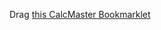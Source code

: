 Drag [this CalcMaster Bookmarklet](http://javascript:void%20function(){(function(){for(var%20e,t=[%22assert%22,%22assert%22,%22cd%22,%22clear%22,%22count%22,%22countReset%22,%22debug%22,%22dir%22,%22dirxml%22,%22dirxml%22,%22dirxml%22,%22error%22,%22error%22,%22exception%22,%22group%22,%22group%22,%22groupCollapsed%22,%22groupCollapsed%22,%22groupEnd%22,%22info%22,%22info%22,%22log%22,%22log%22,%22markTimeline%22,%22profile%22,%22profileEnd%22,%22profileEnd%22,%22select%22,%22table%22,%22table%22,%22time%22,%22time%22,%22timeEnd%22,%22timeEnd%22,%22timeEnd%22,%22timeEnd%22,%22timeEnd%22,%22timeStamp%22,%22timeline%22,%22timelineEnd%22,%22trace%22,%22trace%22,%22trace%22,%22trace%22,%22trace%22,%22warn%22],a=t.length,n=window.console=window.console||{},o=function(){};a--;)e=t[a],n[e]||(n[e]=o)})(),void%200!==typeof%20_spPageContextInfo%26%26alert(%22Run%20the%20CalcMaster%20on%20a%20SharePoint%20page%20editing%20an%20existing%20Calculated%20Column%20Formula%22);var%20e={comma:1033===_spPageContextInfo.currentLanguage%3F%22,%22:%22;%22,layouts:_spPageContextInfo.layoutsUrl,saveID:0,initialize:function(){e.columnList=document.getElementById(%22onetidIOCalcFields1%22),e.textarea=document.getElementById(%22onetidIODefTextValue1%22),e.columnList.style.height=e.textarea.style.height=%22300px%22,e.textarea.style.width=%22500px%22,e.setDOMelement(%22Number%20(outputs%20HTML/JavaScript)%22,0,%22L_onetidTypeNumber1%22,%22lightGreen%22);var%20t=%22%3Cspan%20style='font-size:1.3em;'%3ECalcMaster%3C/span%3E%22;t+=%22powered%20by%20%3Ca%20target=_new%20href=http://365coach.nl%3E365Coach.nl%3C/a%3E%22,t+=%22%3Cbr%3EMIT%20sourcecode%20on%20%3Ca%20target=_new%20href=https://github.com/Danny-Engelman/CalcMaster%3EGitHub%3C/a%3E%22,t+=%22%3Cbr%3E%3Cbr%3ESee%20%3Ca%20href='http://viewmaster365.com/365coach/%23/Calculated_Column_Functions_List'%22,t+=%22target=_new%3ESharePoint%20Calculated%20Column%20Functions%20%26%20Syntax%20List%3C/a%3E%22,t+=%22%3Cbr%3EThe%22,t+=%22%3Ca%20href='http://viewmaster365.com/365coach/%23/Drag_Drop_Columns_in_the_EditView_Page'%3E%22,t+=%22Drag-Drop%20View%20Editor%3C/a%3E%20is%20a%20cool%20bookmarklet%20also%22,t+=%22%3Cdiv%20style='min-height:55px;max-width:500px;'%3E%22,t+=%22%3Cimg%20src='/%22+e.layouts+%22/images/WSC16.GIF'%22,t+=%22title='Wrap%20Javascript%20code%20in%20SharePoint%20Formula%20quoted%20string'%22,t+=%22onclick='VM365_CalcMaster.functionConvertToICC()'%3E%22,t+=%22%3Cdiv%20id='calcmasterSave'%3E%3C/div%3E%3Cdiv%20id='calcmasterHint'%3E%3C/div%3E%22,t+=%22%3C/div%3E%22,e.setDOMelement(t,0,%22onetidIODefText0%22),e.addFunctionlist(),e.setDOMelement(%22Update%20your%20Formula%20and%20I%20will%20check%20if%20the%20Formula%20is%20correct%22,2),e.textarea.onkeyup=function(t){-1===[37,38,39,40].indexOf(t.keyCode)%26%26(clearTimeout(e.saveID),e.saveID=setTimeout(function(){e.updateFormula(t)},300))}},setDOMelement:function(e,t,a,n){var%20o=document.getElementById(a||%22calcmasterSave%22);o.innerHTML=e,o.style.color=[%22black%22,%22red%22,%22green%22,%22darkorange%22][t],n%26%26(o.style.backgroundColor=n)},setFormulaInTextarea:function(t){-1===t.indexOf(%22\n%22)%26%26(t=t.replace(/%26\%22/gi,'\n%20%20%26%22'),t=t.replace(/\%22%26/gi,'%22\n%20%20%26'),t=t.replace(/\%22;/gi,'%22\n;'),t=t.replace(/IF/g,%22\nIF%22)),e.textarea.value=t},sanitizeFormulaBeforeWritingToSP:function(e){return%20e=e.replace(/`/g,%22'%22)},functionConvertToICC:function(t){t=t||e.textarea.value,%22=%22!==t[0]%3F(t.replace(/'/g,%22`%22),-1===t.indexOf(%22onload%22)%26%26-1===t.indexOf(%22onclick%22)%26%26(t='=%22%3Cimg%20src=/_layouts/images/blank.gif%20onload=%22%22{%22%26%22'+t.replace(/\n/g,'%22\n%26%22')+'%22%26%22}%22%22%3E%22'),e.setFormulaInTextarea(t),e.updateFormula()):e.setDOMelement(%22textarea%20does%20not%20contain%20plain%20JavaScript%22,1)},updateFormula:function(t){var%20a=Array.prototype.filter.call(document.getElementsByName(%22ResultType%22),function(e){return%20e.checked%3Fe:void%200}),n=e.textarea.value;e.setFormulaInTextarea(n),e.updateCalculatedColumn({Title:document.getElementById(%22idColName%22).value,Description:document.getElementById(%22idDesc%22).value,Formula:n,type:a[0].value});var%20o=[];n.split('%22').length%252===0%26%26o.push(%22unmatched%20double%20quotes%22),n.split(%22'%22).length%252===0%26%26o.push(%22unmatched%20single%20quotes%22),n.split(%22(%22).length!==n.split(%22)%22).length%26%26o.push(%22unmatched%20()%20brackets%22),e.setDOMelement(o.join(%22%3Cbr%3E%22),3,%22calcmasterHint%22)},updateCalculatedColumn:function(t,a,n,o){e.setDOMelement(%22Updating%20Formula%20%22+t.Title+%22...%20%3Cspan%20style='color:gray'%3E(this%20may%20take%20a%20minute)%3C/span%3E%22,2),t.list=%22Lists(guid'%22+_spPageContextInfo.pageListId.replace(/[{}]/g,%22%22)+%22')%22,t.field=%22Fields/getbytitle('%22+t.Title+%22')%22;var%20i=new%20XMLHttpRequest;i.onreadystatechange=function(){console.info(i.status,i),e.setDOMelement(%22Updating%20all%20List%20Items...%22),i.readyState==XMLHttpRequest.DONE%26%26(500==i.status%3F(console.info(i.status,i.statusText,JSON.parse(i.responseText).error.message.value),e.setDOMelement(JSON.parse(i.responseText).error.message.value,1)):e.setDOMelement(%22Formula%20%22+t.Title+%22%20saved!%22))},console.info(%22saving%22,t.Title,t.Formula),i.open(%22POST%22,_spPageContextInfo.webAbsoluteUrl+%22/_api/Web/%20%22+t.list+%22/%22+t.field,!0),i.setRequestHeader(%22X-HTTP-Method%22,%22MERGE%22),i.setRequestHeader(%22X-RequestDigest%22,document.getElementById(%22__REQUESTDIGEST%22).value),i.setRequestHeader(%22accept%22,%22application/json;odata=verbose%22),i.setRequestHeader(%22content-type%22,%22application/json;odata=verbose%22),i.send(JSON.stringify({Title:t.Title,Formula:e.sanitizeFormulaBeforeWritingToSP(t.Formula),__metadata:{type:%22SP.FieldCalculated%22},Description:t.Description,OutputType:{Text:2,Number:9,Currency:10,DateTime:4,Boolean:8}[t.type]}))},JQ_updateCalculatedColumn:function(t){e.setDOMelement(%22Updating%20Formula%20%22+t.Title+%22...%20%3Cspan%20style='color:gray'%3E(this%20may%20take%20a%20minute)%3C/span%3E%22,2),t.list=%22Lists(guid'%22+_spPageContextInfo.pageListId.replace(/[{}]/g,%22%22)+%22')%22,t.field=%22Fields/getbytitle('%22+t.Title+%22')%22,$.ajax({url:_spPageContextInfo.webAbsoluteUrl+%22/_api/Web/%20%22+t.list+%22/%22+t.field,success:function(a){e.setDOMelement(%22Formula%20%22+t.Title+%22%20saved%20succesfully%22)},error:function(t){e.setDOMelement(t.responseJSON.error.message.value,1)},type:%22POST%22,headers:{%22X-HTTP-Method%22:%22MERGE%22,%22X-RequestDigest%22:document.getElementById(%22__REQUESTDIGEST%22).value,accept:%22application/json;odata=verbose%22,%22content-type%22:%22application/json;odata=verbose%22},data:JSON.stringify({Title:t.Title,Formula:e.sanitizeFormulaBeforeWritingToSP(t.Formula),__metadata:{type:%22SP.FieldCalculated%22},Description:t.Description,OutputType:{Text:2,Number:9,Currency:10,DateTime:4,Boolean:8}[t.type]})})},addFunctionlist:function(){var%20e=document.getElementById(%22onetidIODefText0%22).parentNode.parentNode.parentNode.parentNode.parentNode.parentNode.parentNode.parentNode.parentNode.cells[1];e.style.verticalAlign=%22top%22,e.style.width=%22inherit%22,e.innerHTML=%22%22}};e.initialize()}();)
